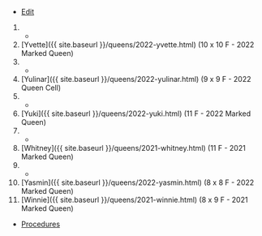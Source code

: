* [Edit](https://github.com/joejcollins/rhapsody-angel/edit/master/_includes/apiary.md)

1. -
1. [Yvette]({{ site.baseurl }}/queens/2022-yvette.html) (10 x 10 F - 2022 Marked Queen)
1. -
1. [Yulinar]({{ site.baseurl }}/queens/2022-yulinar.html) (9 x 9 F - 2022 Queen Cell)
1. -
1. [Yuki]({{ site.baseurl }}/queens/2022-yuki.html) (11 F - 2022 Marked Queen)
1. -
1. [Whitney]({{ site.baseurl }}/queens/2021-whitney.html) (11 F - 2021 Marked Queen)
1. -
1. [Yasmin]({{ site.baseurl }}/queens/2022-yasmin.html) (8 x 8 F - 2022 Marked Queen)
1. [Winnie]({{ site.baseurl }}/queens/2021-winnie.html) (8 x 9 F - 2021 Marked Queen)

* [Procedures](https://github.com/joejcollins/rhapsody-angel/raw/master/book/00Book.pdf)
